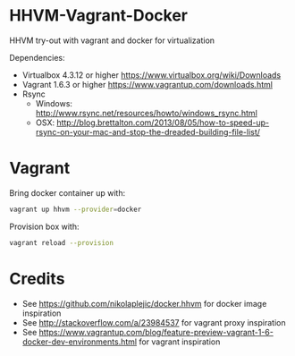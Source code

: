 HHVM-Vagrant-Docker
===================

HHVM try-out with vagrant and docker for virtualization

Dependencies:
- Virtualbox 4.3.12 or higher https://www.virtualbox.org/wiki/Downloads
- Vagrant 1.6.3 or higher https://www.vagrantup.com/downloads.html
- Rsync
    - Windows: http://www.rsync.net/resources/howto/windows_rsync.html
    - OSX: http://blog.brettalton.com/2013/08/05/how-to-speed-up-rsync-on-your-mac-and-stop-the-dreaded-building-file-list/

Vagrant
=======

Bring docker container up with:
```bash
vagrant up hhvm --provider=docker
```

Provision box with:
```bash
vagrant reload --provision
```

Credits
=======
- See https://github.com/nikolaplejic/docker.hhvm for docker image inspiration
- See http://stackoverflow.com/a/23984537 for vagrant proxy inspiration
- See https://www.vagrantup.com/blog/feature-preview-vagrant-1-6-docker-dev-environments.html for vagrant inspiration
